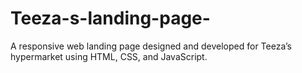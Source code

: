 # Teeza-s-landing-page-
A responsive web landing page designed and developed for Teeza’s hypermarket  using HTML, CSS, and JavaScript.
